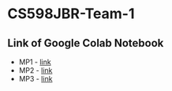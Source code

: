 # CS598JBR-Team-1

## Link of Google Colab Notebook
- MP1 - [link](https://colab.research.google.com/drive/1zeDPbl9tcXXYCjGUe0FVPQOX-dekidwt)
- MP2 - [link](https://colab.research.google.com/drive/1Dz030uOj4SToQdOUXs8cnSNJB3lvuqYc)
- MP3 - [link](https://colab.research.google.com/drive/1T0SDxsLXYQB-mJg1JQ_6ME3dLS-RKzQL)
